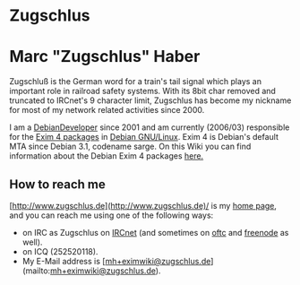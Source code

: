 
Zugschlus
=========

Marc "Zugschlus" Haber
======================

Zugschluß is the German word for a train's tail signal which plays an
important role in railroad safety systems. With its 8bit char removed
and truncated to IRCnet's 9 character limit, Zugschlus has become my
nickname for most of my network related activities since 2000.

I am a [DebianDeveloper](DebianDeveloper) since 2001 and am currently
(2006/03) responsible for the [Exim 4
packages](http://pkg-exim4.alioth.debian.org) in [Debian
GNU/Linux](http://www.debian.org/). Exim 4 is Debian's default MTA since
Debian 3.1, codename sarge. On this Wiki you can find information about
the Debian Exim 4 packages [here.](DebianExim4)

How to reach me
---------------

[http://www.zugschlus.de](http://www.zugschlus.de)/ is my [home
page](http://www.zugschlus.de/), and you can reach me using one of the
following ways:
-   on IRC as Zugschlus on [IRCnet](http://www.ircnet.org/) (and
    sometimes on [oftc](http://oftc.net/) and
    [freenode](http://freenode.net/) as well).
-   on ICQ (252520118).
-   My E-Mail address is
    [[mh+eximwiki@zugschlus.de](mailto:mh+eximwiki@zugschlus.de)](mailto:mh+eximwiki@zugschlus.de).